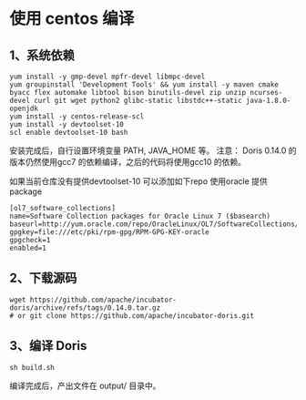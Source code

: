 # 使用 centos 编译

## 1、系统依赖

```
yum install -y gmp-devel mpfr-devel libmpc-devel
yum groupinstall 'Development Tools' && yum install -y maven cmake byacc flex automake libtool bison binutils-devel zip unzip ncurses-devel curl git wget python2 glibc-static libstdc++-static java-1.8.0-openjdk
yum install -y centos-release-scl
yum install -y devtoolset-10
scl enable devtoolset-10 bash
```

安装完成后，自行设置环境变量 PATH, JAVA_HOME 等。 注意： Doris 0.14.0 的版本仍然使用gcc7 的依赖编译，之后的代码将使用gcc10 的依赖。

如果当前仓库没有提供devtoolset-10 可以添加如下repo 使用oracle 提供 package

```
[ol7_software_collections]
name=Software Collection packages for Oracle Linux 7 ($basearch)
baseurl=http://yum.oracle.com/repo/OracleLinux/OL7/SoftwareCollections/$basearch/
gpgkey=file:///etc/pki/rpm-gpg/RPM-GPG-KEY-oracle
gpgcheck=1
enabled=1
```

## 2、下载源码

```
wget https://github.com/apache/incubator-doris/archive/refs/tags/0.14.0.tar.gz
# or git clone https://github.com/apache/incubator-doris.git
```

## 3、编译 Doris

```
sh build.sh
```

编译完成后，产出文件在 output/ 目录中。